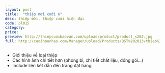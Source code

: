 ```yaml
---
layout: post
title:  "thiệp mời cưới 6"
desc: thiệp mời, thiệp cưới hiện đại
code: pl015
category:
price:
preview: http://thiepcuoibaovan.com/upload/product/product_s262.jpg
full: http://cuoihoanhao.com/Manager/Upload/Products/BST%202013/thiep%20cuoi%20van%20anh%20vuong.jpg
---
```


- Giới thiệu về loại thiệp
- Các hình ảnh chi tiết hơn (phong bì, chi tiết chất liệu, đóng gói...)
- Include liên kết dẫn đến trang đặt hàng
